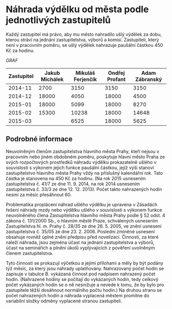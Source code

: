Náhrada výdělku od města podle jednotlivých zastupitelů
=======================================================

Každý zastupitel má právo, aby mu město nahradilo ušlý výdělek za dobu, kterou 
stráví na jednání zastupitelstva, výborů a komisí. Zastupiteli, který není 
v pracovním poměru, se ušlý výdělek nahrazuje paušální částkou 450 Kč za hodinu.

$GRAF$

Zastupitel  |  Jakub Michálek  |  Mikuláš Ferjenčík  |  Ondřej Profant  |  Adam Zábranský
------------|------------------|---------------------|------------------|----------------
2014-11     |  2700            |  3150               |  3150            |  3150          
2014-12     |  18000           |  4050               |  18000           |  4500          
2015-01     |  18000           |  5099               |  18000           |  8270          
2015-02     |  15300           |  10238              |  18000           |  14648         
2015-03     |                  |  6525               |  18000           |  5625          

Podrobné informace
------------------

Neuvolněným členům zastupitelstva hlavního města Prahy, kteří nejsou v pracovním nebo jiném obdobném poměru, poskytuje hlavní město Praha ze svých rozpočtových prostředků náhradu výdělku prokazatelně ušlého v souvislosti s výkonem jejich funkce paušální částkou, jejíž výši stanoví zastupitelstvo hlavního města Prahy vždy na příslušný kalendářní rok. Tato částka je stanovena na 450 Kč za hodinu. (Na rok 2015 usnesením zastupitelstva č. 41/7 ze dne 11. 9. 2014, na rok 2014 usnesením zastupitelstva č. 33/3 ze dne 12. 12. 2013). Počet takto nahrazených hodin nesmí za měsíc přesáhnout 60.

Problematika proplácení náhrad ušlého výdělku je upravena v Zásadách řešení náhrady mzdy nebo výdělku ušlého v souvislosti s výkonem funkce neuvolněného člena Zastupitelstva hlavního města Prahy podle § 52 odst. 4 zákona č. 131/2000 Sb., o hlavním městě Praze, schválených usnesením Zastupitelstva hl. m. Prahy č. 28/35 ze dne 26. 5. 2005, ve znění usnesení zastupitelstva č. 35/05 ze dne 23. 2. 2006. Poslední zmíněné usnesení obsahuje rovněž úplné znění předpisu před novelizací. Činnosti, za které náleží náhrada, jsou zejména účast na jednání zastupitelstva a výborů, účast na seminářích a plnění úkolů vyplývajících z pověření uvolněným členem zastupitelstva. 

Tyto činnosti se prokazují výčetkou a jejími přílohami a měly by být podány týž měsíc, za který jsou náhrady uplatňovány. Nahrazovaný počet hodin se zapisuje v tabulce B. vykázaná činnost pod nadpisem nahrazený počet hodin. (Nahrazené hodiny se počítají do vykázaných hodin, tedy celkový počet vykázaných hodin se o ně nesnižuje a nevede k tomu, že by bylo pro zastupitele těžší dosáhnout normálního počtu hodin.) Na druhou stranu se počet nahrazených hodin a náhrada vyplacená městem promítne do variabilní složky odměny vyplacené stranou zastupiteli.
